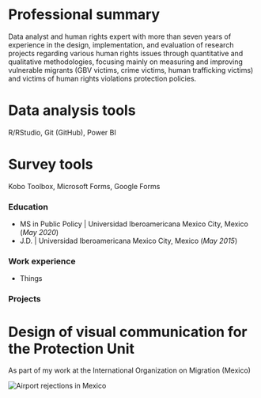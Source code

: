 # Professional summary

Data analyst and human rights expert with more than seven years of experience in the design, implementation, and evaluation of research projects regarding various human rights issues through quantitative and qualitative methodologies, focusing mainly on measuring and improving vulnerable migrants (GBV victims, crime victims, human trafficking victims) and victims of human rights violations protection policies.

# Data analysis tools
R/RStudio, Git (GitHub), Power BI

# Survey tools
Kobo Toolbox, Microsoft Forms, Google Forms

### Education
- MS in Public Policy | Universidad Iberoamericana Mexico City, Mexico (_May 2020_)
- J.D. |  Universidad Iberoamericana Mexico City, Mexico (_May 2015_)

### Work experience
- Things

### Projects

# Design of visual communication for the Protection Unit

As part of my work at the International Organization on Migration (Mexico)


![Airport rejections in Mexico](/assets/img/gif_aeropuertos_200.gif)